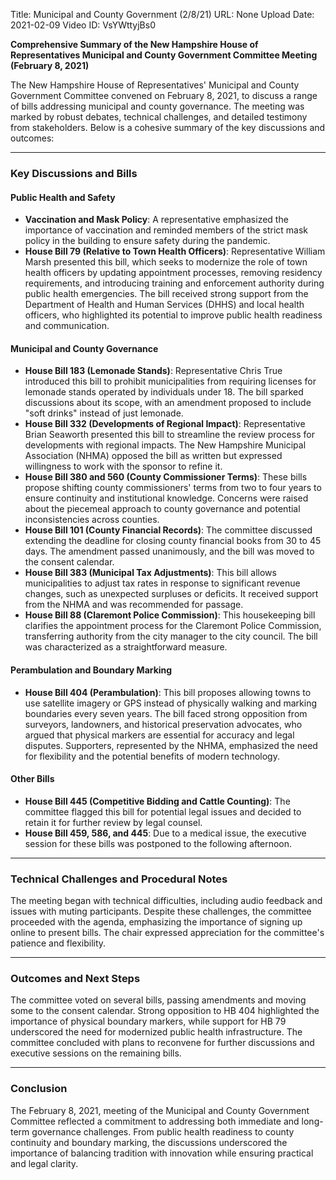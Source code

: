 Title: Municipal and County Government (2/8/21)
URL: None
Upload Date: 2021-02-09
Video ID: VsYWttyjBs0

**Comprehensive Summary of the New Hampshire House of Representatives Municipal and County Government Committee Meeting (February 8, 2021)**

The New Hampshire House of Representatives' Municipal and County Government Committee convened on February 8, 2021, to discuss a range of bills addressing municipal and county governance. The meeting was marked by robust debates, technical challenges, and detailed testimony from stakeholders. Below is a cohesive summary of the key discussions and outcomes:

---

### **Key Discussions and Bills**

#### **Public Health and Safety**
- **Vaccination and Mask Policy**: A representative emphasized the importance of vaccination and reminded members of the strict mask policy in the building to ensure safety during the pandemic.
- **House Bill 79 (Relative to Town Health Officers)**: Representative William Marsh presented this bill, which seeks to modernize the role of town health officers by updating appointment processes, removing residency requirements, and introducing training and enforcement authority during public health emergencies. The bill received strong support from the Department of Health and Human Services (DHHS) and local health officers, who highlighted its potential to improve public health readiness and communication.

#### **Municipal and County Governance**
- **House Bill 183 (Lemonade Stands)**: Representative Chris True introduced this bill to prohibit municipalities from requiring licenses for lemonade stands operated by individuals under 18. The bill sparked discussions about its scope, with an amendment proposed to include "soft drinks" instead of just lemonade.
- **House Bill 332 (Developments of Regional Impact)**: Representative Brian Seaworth presented this bill to streamline the review process for developments with regional impacts. The New Hampshire Municipal Association (NHMA) opposed the bill as written but expressed willingness to work with the sponsor to refine it.
- **House Bill 380 and 560 (County Commissioner Terms)**: These bills propose shifting county commissioners' terms from two to four years to ensure continuity and institutional knowledge. Concerns were raised about the piecemeal approach to county governance and potential inconsistencies across counties.
- **House Bill 101 (County Financial Records)**: The committee discussed extending the deadline for closing county financial books from 30 to 45 days. The amendment passed unanimously, and the bill was moved to the consent calendar.
- **House Bill 383 (Municipal Tax Adjustments)**: This bill allows municipalities to adjust tax rates in response to significant revenue changes, such as unexpected surpluses or deficits. It received support from the NHMA and was recommended for passage.
- **House Bill 88 (Claremont Police Commission)**: This housekeeping bill clarifies the appointment process for the Claremont Police Commission, transferring authority from the city manager to the city council. The bill was characterized as a straightforward measure.

#### **Perambulation and Boundary Marking**
- **House Bill 404 (Perambulation)**: This bill proposes allowing towns to use satellite imagery or GPS instead of physically walking and marking boundaries every seven years. The bill faced strong opposition from surveyors, landowners, and historical preservation advocates, who argued that physical markers are essential for accuracy and legal disputes. Supporters, represented by the NHMA, emphasized the need for flexibility and the potential benefits of modern technology.

#### **Other Bills**
- **House Bill 445 (Competitive Bidding and Cattle Counting)**: The committee flagged this bill for potential legal issues and decided to retain it for further review by legal counsel.
- **House Bill 459, 586, and 445**: Due to a medical issue, the executive session for these bills was postponed to the following afternoon.

---

### **Technical Challenges and Procedural Notes**
The meeting began with technical difficulties, including audio feedback and issues with muting participants. Despite these challenges, the committee proceeded with the agenda, emphasizing the importance of signing up online to present bills. The chair expressed appreciation for the committee's patience and flexibility.

---

### **Outcomes and Next Steps**
The committee voted on several bills, passing amendments and moving some to the consent calendar. Strong opposition to HB 404 highlighted the importance of physical boundary markers, while support for HB 79 underscored the need for modernized public health infrastructure. The committee concluded with plans to reconvene for further discussions and executive sessions on the remaining bills.

---

### **Conclusion**
The February 8, 2021, meeting of the Municipal and County Government Committee reflected a commitment to addressing both immediate and long-term governance challenges. From public health readiness to county continuity and boundary marking, the discussions underscored the importance of balancing tradition with innovation while ensuring practical and legal clarity.